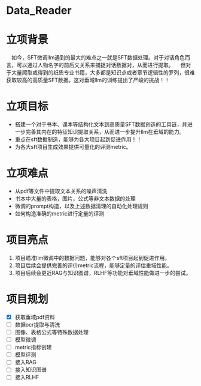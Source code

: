 # Data_Reader
# 立项背景
&emsp;如今，SFT微调llm遇到的最大的难点之一就是SFT数据处理。对于对话角色而言，可以通过人物名字的前后文关系来捕捉对话数据对，从而进行提取。
&emsp;但对于大量爬取或得到的纸质专业书籍，大多都是知识点或者章节逻辑性的罗列，很难获取较高的高质量SFT数据。这对垂域llm的训练提出了严峻的挑战！！ 
# 立项目标 
- 搭建一个对于书本、课本等结构化文本到高质量SFT数据创造的工具链，并进一步完善其内在的特征知识提取关系，从而进一步提升llm在垂域的能力。  
- 重点在sft数据制造，能够为各大项目起到促进作用！！ 
- 为各大sft项目生成效果提供可量化的评测metric。 
# 立项难点
- 从pdf等文件中提取文本关系的噪声清洗  
- 书本中大量的表格，图片，公式等非文本数据的处理
- 微调的prompt构造，以及上述数据清理的自动化处理规则
- 如何构造准确的metric进行定量的评测
# 项目亮点
1. 项目瞄准llm微调中的数据问题，能够对各个sft项目起到促进作用。
2. 项目后续会提供完善的评价metric流程，能够定量的评估垂域性能。
4. 项目后续会更近RAG与知识图谱，RLHF等功能对垂域性能做进一步的尝试。

# 项目规划
- [x] 获取垂域pdf资料
- [ ] 数据ocr提取与清洗
- [ ] 图像、表格公式等特殊数据处理
- [ ] 模型微调
- [ ] metric指标创建
- [ ] 模型评测
- [ ] 接入RAG
- [ ] 接入知识图谱
- [ ] 接入RLHF
